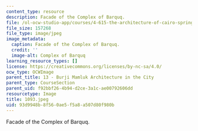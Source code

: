 ```yaml
---
content_type: resource
description: Facade of the Complex of Barquq.
file: /ol-ocw-studio-app/courses/4-615-the-architecture-of-cairo-spring-2002/93d9948b8f560ae5f5a8a507d80f980b_1093.jpeg
file_size: 157268
file_type: image/jpeg
image_metadata:
  caption: Facade of the Complex of Barquq.
  credit: ''
  image-alt: Complex of Barquq
learning_resource_types: []
license: https://creativecommons.org/licenses/by-nc-sa/4.0/
ocw_type: OCWImage
parent_title: 13 - Burji Mamluk Architecture in the City
parent_type: CourseSection
parent_uid: f92bbf26-4b94-d2ce-3a1c-ae00792606dd
resourcetype: Image
title: 1093.jpeg
uid: 93d9948b-8f56-0ae5-f5a8-a507d80f980b
---
```

Facade of the Complex of Barquq.